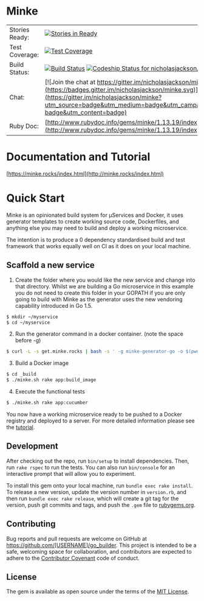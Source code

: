 # Minke

|     |     |
|-----|-----|
| Stories Ready: | [![Stories in Ready](https://badge.waffle.io/nicholasjackson/minke.png?label=ready&title=Ready)](https://waffle.io/nicholasjackson/minke) |
| Test Coverage: | [![Test Coverage](https://codeclimate.com/github/nicholasjackson/minke/badges/coverage.svg)](https://codeclimate.com/github/nicholasjackson/minke/coverage) |
| Build Status: | [![Build Status](https://travis-ci.org/nicholasjackson/minke.svg?branch=master)](https://travis-ci.org/nicholasjackson/minke) [ ![Codeship Status for nicholasjackson/minke](https://codeship.com/projects/9e365bb0-46c3-0134-0bf1-568f97ef61e4/status?branch=master)](https://codeship.com/projects/168996) |
| Chat: | [![Join the chat at https://gitter.im/nicholasjackson/minke](https://badges.gitter.im/nicholasjackson/minke.svg)](https://gitter.im/nicholasjackson/minke?utm_source=badge&utm_medium=badge&utm_campaign=pr-badge&utm_content=badge) |
| Ruby Doc: | [http://www.rubydoc.info/gems/minke/1.13.19/index](http://www.rubydoc.info/gems/minke/1.13.19/index) |

# Documentation and Tutorial 
[https://minke.rocks/index.html](http://minke.rocks/index.html)

# Quick Start
Minke is an opinionated build system for μServices and Docker, it uses generator templates to create working source code, Dockerfiles, and anything else you may need to build and deploy a working microservice.

The intention is to produce a 0 dependency standardised build and test framework that works equally well on CI as it does on your local machine.

## Scaffold a new service
1. Create the folder where you would like the new service and change into that directory.  Whilst we are building a Go microservice in this example you do not need to create this folder in your GOPATH if you are only going to build with Minke as the generator uses the new vendoring capability introduced in Go 1.5.

```bash
$ mkdir ~/myservice
$ cd ~/myservice
```

2. Run the generator command in a docker container. (note the space before -g)

```bash
$ curl -L -s get.minke.rocks | bash -s ' -g minke-generator-go -o $(pwd) -n github.com/nicholasjackson -a myservice'
```

3. Build a Docker image

```bash
$ cd _build
$ ./minke.sh rake app:build_image
```

4. Execute the functional tests

```bash
$ ./minke.sh rake app:cucumber
```

You now have a working microservice ready to be pushed to a Docker registry and deployed to a server.  For more detailed information please see the [tutorial](tutorial.html).

## Development

After checking out the repo, run `bin/setup` to install dependencies. Then, run `rake rspec` to run the tests. You can also run `bin/console` for an interactive prompt that will allow you to experiment.

To install this gem onto your local machine, run `bundle exec rake install`. To release a new version, update the version number in `version.rb`, and then run `bundle exec rake release`, which will create a git tag for the version, push git commits and tags, and push the `.gem` file to [rubygems.org](https://rubygems.org).

## Contributing

Bug reports and pull requests are welcome on GitHub at https://github.com/[USERNAME]/go_builder. This project is intended to be a safe, welcoming space for collaboration, and contributors are expected to adhere to the [Contributor Covenant](contributor-covenant.org) code of conduct.


## License

The gem is available as open source under the terms of the [MIT License](http://opensource.org/licenses/MIT).



